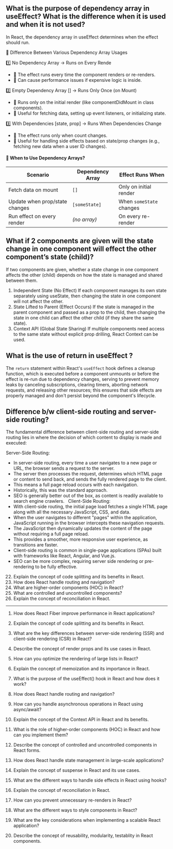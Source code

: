 ##  What is the purpose of dependency array in useEffect? What is the difference when it is used and when it is not used?
In React, the dependency array in useEffect determines when the effect should run.

🚀 Difference Between Various Dependency Array Usages

1️⃣ No Dependency Array → Runs on Every Rende
- 🔹 The effect runs every time the component renders or re-renders.
- 🔹 Can cause performance issues if expensive logic is inside.

2️⃣ Empty Dependency Array [] → Runs Only Once (on Mount)
- 🔹 Runs only on the initial render (like componentDidMount in class components).
- 🔹 Useful for fetching data, setting up event listeners, or initializing state.

3️⃣ With Dependencies [state, prop] → Runs When Dependencies Change
- 🔹 The effect runs only when count changes.
- 🔹 Useful for handling side effects based on state/prop changes (e.g., fetching new data when a user ID changes).

#### 🚨 When to Use Dependency Arrays?

| **Scenario** | **Dependency Array** | **Effect Runs When** |
|-------------|------------------|----------------|
| Fetch data on mount | `[]` | Only on initial render |
| Update when prop/state changes | `[someState]` | When `someState` changes |
| Run effect on every render | _(no array)_ | On every re-render |

## What if 2 components are given will the state change in one component will effect the other component’s state (child)?

If two components are given, whether a state change in one component affects the other (child) depends on how the state is managed and shared between them.
1. Independent State (No Effect)
  If each component manages its own state separately using useState, then changing the state in one component will not affect the other.
2. State Lifted to Parent (Effect Occurs)
  If the state is managed in the parent component and passed as a prop to the child, then changing the state in one child can affect the other child (if they share the same state).
3. Context API (Global State Sharing)
  If multiple components need access to the same state without explicit prop drilling, React Context can be used.
     
## What is the use of return in useEffect ?
The `return` statement within React's `useEffect` hook defines a cleanup function, which is executed before a component unmounts or before the effect is re-run due to dependency changes, serving to prevent memory leaks by canceling subscriptions, clearing timers, aborting network requests, and releasing other resources; this ensures that side effects are properly managed and don't persist beyond the component's lifecycle.

## Difference b/w client-side routing and server-side routing?
The fundamental difference between client-side routing and server-side routing lies in where the decision of which content to display is made and executed:

Server-Side Routing:
- In server-side routing, every time a user navigates to a new page or URL, the browser sends a request to the server.   
- The server then processes the request, determines which HTML page or content to send back, and sends the fully rendered page to the client.
- This means a full page reload occurs with each navigation.
- Historically, this was the standard approach.
- SEO is generally better out of the box, as content is readily available to search engine crawlers.   
Client-Side Routing:
- With client-side routing, the initial page load fetches a single HTML page along with all the necessary JavaScript, CSS, and data.
- When the user navigates to different "pages" within the application, JavaScript running in the browser intercepts these navigation requests.   
- The JavaScript then dynamically updates the content of the page without requiring a full page reload.   
- This provides a smoother, more responsive user experience, as transitions are faster.   
- Client-side routing is common in single-page applications (SPAs) built with frameworks like React, Angular, and Vue.js.   
- SEO can be more complex, requiring server side rendering or pre-rendering to be fully effective.

22. Explain the concept of code splitting and its benefits in React.
23. How does React handle routing and navigation?
24. What are higher-order components (HOC) in React?
25. What are controlled and uncontrolled components?
26. Explain the concept of reconciliation in React.

--- 

1. How does React Fiber improve performance in React applications?
2. Explain the concept of code splitting and its benefits in React.
3. What are the key differences between server-side rendering (SSR) and client-side rendering (CSR) in React?
4. Describe the concept of render props and its use cases in React.
5. How can you optimize the rendering of large lists in React?

6. Explain the concept of memoization and its importance in React.
7. What is the purpose of the useEffect() hook in React and how does it work?
8. How does React handle routing and navigation?
9. How can you handle asynchronous operations in React using async/await?
10. Explain the concept of the Context API in React and its benefits.

11. What is the role of higher-order components (HOC) in React and how can you implement them?
12. Describe the concept of controlled and uncontrolled components in React forms.
13. How does React handle state management in large-scale applications?
14. Explain the concept of suspense in React and its use cases.
15. What are the different ways to handle side effects in React using hooks?

16. Explain the concept of reconciliation in React.
17. How can you prevent unnecessary re-renders in React?
18. What are the different ways to style components in React?
19. What are the key considerations when implementing a scalable React application?
20. Describe the concept of reusability, modularity, testablity in React components.
